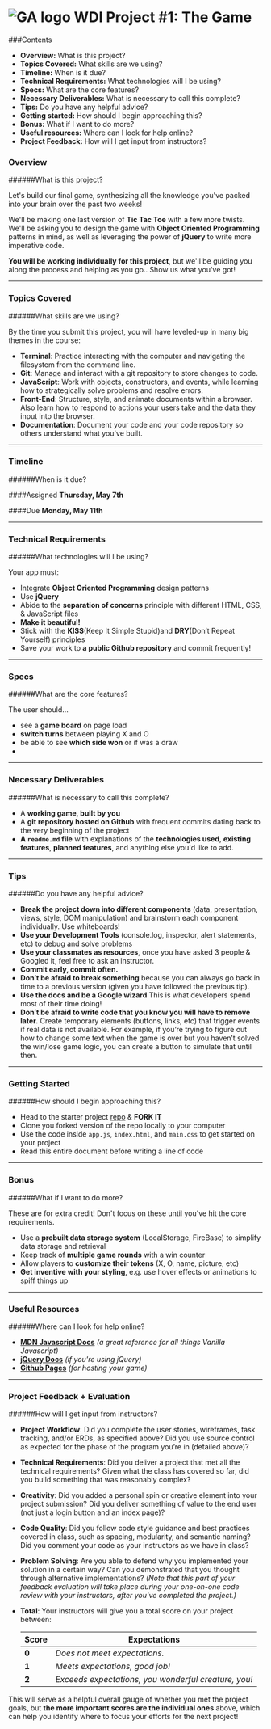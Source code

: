 # ![GA logo](https://ga-dash.s3.amazonaws.com/production/assets/logo-9f88ae6c9c3871690e33280fcf557f33.png) WDI Project #1: The Game

###Contents

* **Overview:** What is this project?
* **Topics Covered:** What skills are we using?
* **Timeline:** When is it due?
* **Technical Requirements:** What technologies will I be using?
* **Specs:** What are the core features?
* **Necessary Deliverables:** What is necessary to call this complete?
* **Tips:** Do you have any helpful advice?
* **Getting started:** How should I begin approaching this?
* **Bonus:** What if I want to do more?
* **Useful resources:** Where can I look for help online?
* **Project Feedback:** How will I get input from instructors?



### Overview
######What is this project?

Let's build our final game, synthesizing all the knowledge you've packed into your brain over the past two weeks!

We'll be making one last version of **Tic Tac Toe** with a few more twists. We'll be asking you to design the game with **Object Oriented Programming** patterns in mind, as well as leveraging the power of **jQuery** to write more imperative code.


**You will be working individually for this project**, but we'll be guiding you along the process and helping as you go.. Show us what you've got!

---

### Topics Covered
######What skills are we using?

By the time you submit this project, you will have leveled-up in many big themes in the course:

- **Terminal**: Practice interacting with the computer and navigating the filesystem from the command line.
- **Git**: Manage and interact with a git repository to store changes to code.
- **JavaScript**: Work with objects, constructors, and events, while learning how to strategically solve problems and resolve errors.
- **Front-End**:  Structure, style, and animate documents within a browser. Also learn how to respond to actions your users take and the data they input into the browser.
- **Documentation**: Document your code and your code repository so others understand what you've built.


---

### Timeline
######When is it due?

####Assigned
**Thursday, May 7th**

####Due
**Monday, May 11th**

---

### Technical Requirements
######What technologies will I be using?

Your app must:

* Integrate **Object Oriented Programming** design patterns
* Use **jQuery**
* Abide to the **separation of concerns** principle with different HTML, CSS, & JavaScript files
* **Make it beautiful!**
* Stick with the **KISS**(Keep It Simple Stupid)and **DRY**(Don’t Repeat Yourself) principles
* Save your work to **a public Github repository** and commit frequently!

---

### Specs
######What are the core features?

The user should...

* see a **game board** on page load
* **switch turns** between playing X and O
* be able to see **which side won** or if was a draw
* 

---

### Necessary Deliverables
######What is necessary to call this complete?

* A **working game, built by you**
* A **git repository hosted on Github** with frequent commits dating back to the very beginning of the project
* **A `readme.md` file** with explanations of the **technologies used**, **existing features**, **planned features**, and anything else you'd like to add.

---

### Tips
######Do you have any helpful advice?

* **Break the project down into different components** (data, presentation, views, style, DOM manipulation) and brainstorm each component individually. Use whiteboards!
* **Use your Development Tools** (console.log, inspector, alert statements, etc) to debug and solve problems
* **Use your classmates as resources**, once you have asked 3 people & Googled it, feel free to ask an instructor.
* **Commit early, commit often.**
* **Don’t be afraid to break something** because you can always go back in time to a previous version (given you have followed the previous tip).
* **Use the docs and be a Google wizard** This is what developers spend most of their time doing!
* **Don’t be afraid to write code that you know you will have to remove later.** Create temporary elements (buttons, links, etc) that trigger events if real data is not available. For example, if you’re trying to figure out how to change some text when the game is over but you haven’t solved the win/lose game logic, you can create a button to simulate that until then.

---

### Getting Started
######How should I begin approaching this?

* Head to the starter project [repo](https://github.com/sf-wdi-18/Project_1_TTT) & **FORK IT**
* Clone you forked version of the repo locally to your computer
* Use the code inside `app.js`, `index.html`, and `main.css` to get started on your project
* Read this entire document before writing a line of code

---

### Bonus
######What if I want to do more?

These are for extra credit! Don't focus on these until you've hit the core requirements.

* Use a **prebuilt data storage system** (LocalStorage, FireBase) to simplify data storage and retrieval
* Keep track of **multiple game rounds** with a win counter
* Allow players to **customize their tokens** (X, O, name, picture, etc)
* **Get inventive with your styling**, e.g. use hover effects or animations to spiff things up

---

### Useful Resources
######Where can I look for help online?

* **[MDN Javascript Docs](https://developer.mozilla.org/en-US/docs/Web/JavaScript)** _(a great reference for all things Vanilla Javascript)_
* **[jQuery Docs](http://api.jquery.com)** _(if you're using jQuery)_
* **[Github Pages](https://pages.github.com)** _(for hosting your game)_

---

### Project Feedback + Evaluation
######How will I get input from instructors?

* **Project Workflow**: Did you complete the user stories, wireframes, task tracking, and/or ERDs, as specified above? Did you use source control as expected for the phase of the program you’re in (detailed above)?

* **Technical Requirements**: Did you deliver a project that met all the technical requirements? Given what the class has covered so far, did you build something that was reasonably complex?

* **Creativity**: Did you added a personal spin or creative element into your project submission? Did you deliver something of value to the end user (not just a login button and an index page)?

* **Code Quality**: Did you follow code style guidance and best practices covered in class, such as spacing, modularity, and semantic naming? Did you comment your code as your instructors as we have in class?

* **Problem Solving**: Are you able to defend why you implemented your solution in a certain way? Can you demonstrated that you thought through alternative implementations? *(Note that this part of your feedback evaluation will take place during your one-on-one code review with your instructors, after you've completed the project.)*

* **Total**: Your instructors will give you a total score on your project between: 
    
    Score | Expectations
    ----- | ------------
    **0** | *Does not meet expectations.*
    **1** | *Meets expectations, good job!*
    **2** | *Exceeds expectations, you wonderful creature, you!*
 
This will serve as a helpful overall gauge of whether you met the project goals, but **the more important scores are the individual ones** above, which can help you identify where to focus your efforts for the next project!
